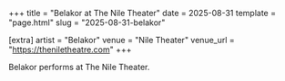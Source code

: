 +++
title = "Belakor at The Nile Theater"
date = 2025-08-31
template = "page.html"
slug = "2025-08-31-belakor"

[extra]
artist = "Belakor"
venue = "Nile Theater"
venue_url = "https://theniletheatre.com"
+++

Belakor performs at The Nile Theater.
